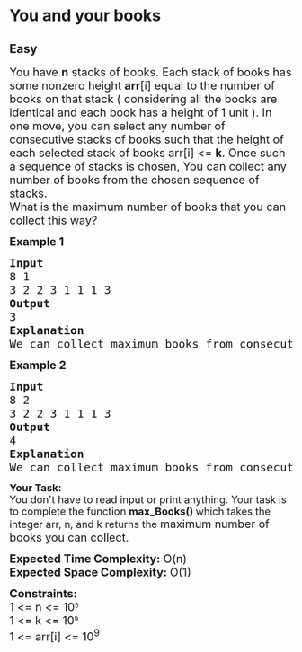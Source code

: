 # You and your books
## Easy
<div class="problems_problem_content__Xm_eO"><p><span style="font-size: 20px;">You have <strong>n</strong> stacks of books. Each stack of books has some nonzero height <strong>arr</strong>[i] equal to the number of books on that stack ( considering all the books are identical and each book has a height of 1 unit ). In one move, you can select any number of consecutive stacks of books such that the height of each selected stack of books arr[i] &lt;= <strong>k</strong>. Once such a sequence of stacks is chosen, You can collect any number of books from the chosen sequence of stacks.<br>What is the maximum number of books that you can collect this way?</span></p>
<p><strong><span style="font-size: 20px;">Example 1</span></strong></p>
<pre><span style="font-size: 20px;"><strong>Input</strong><br>8 1<br>3 2 2 3 1 1 1 3<br><strong>Output</strong><br>3<br></span><span style="font-size: 20px;"><strong>Explanation&nbsp;</strong></span><span style="font-size: 20px;"><br>We can collect maximum books from consecutive stacks numbered 5, 6, and 7 having height less than equal to K.</span></pre>
<p><strong><span style="font-size: 20px;">Example 2</span></strong></p>
<pre><span style="font-size: 20px;"><strong>Input</strong><br>8 2<br>3 2 2 3 1 1 1 3<br><strong>Output</strong><br>4<br></span><span style="font-size: 20px;"><strong>Explanation</strong><br>We can collect maximum books from consecutive stacks numbered 2 and 3 having height less than equal to K.</span></pre>
<p><strong><span style="font-size: 18px;">Your Task:</span></strong><br><span style="font-size: 18px;"><span style="font-size: 18px;">You don't have to read input or print anything. Your task is to complete the function&nbsp;<strong>max_Books</strong></span><strong style="font-size: 18px;">() </strong><span style="font-size: 18px;">which takes the integer arr, n, and k</span><span style="font-size: 18px;"> returns the </span></span><span style="font-size: 20px; font-family: -apple-system, BlinkMacSystemFont, 'Segoe UI', Roboto, Oxygen, Ubuntu, Cantarell, 'Open Sans', 'Helvetica Neue', sans-serif;">maximum number of books you can collect.</span></p>
<p><span style="font-size: 20px; font-family: -apple-system, BlinkMacSystemFont, 'Segoe UI', Roboto, Oxygen, Ubuntu, Cantarell, 'Open Sans', 'Helvetica Neue', sans-serif;"><strong>Expected Time Complexity:</strong>&nbsp;O(n)<br><strong>Expected Space Complexity:&nbsp;</strong>O(1)</span></p>
<p><strong style="font-size: 20px;">Constraints:</strong><br style="font-size: 20px;"><span style="font-size: 20px;">1 &lt;= n &lt;=&nbsp;</span><span style="font-size: 20px;">10</span><sup>5</sup><br style="font-size: 20px;"><span style="font-size: 20px;">1 &lt;= k &lt;=&nbsp;</span><span style="font-size: 20px;">10</span><sup>9</sup><br style="font-size: 20px;"><span style="font-size: 20px;">1 &lt;= arr[i] &lt;= 10<sup>9</sup></span></p></div>